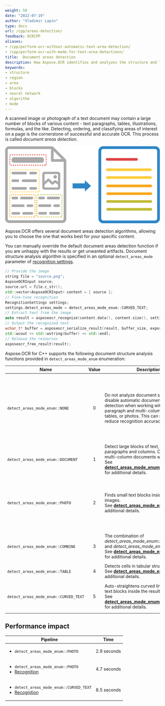 ```yaml
---
weight: 50
date: "2022-07-19"
author: "Vladimir Lapin"
type: docs
url: /cpp/areas-detection/
feedback: OCRCPP
aliases:
- /cpp/perform-ocr-without-automatic-text-area-detection/
- /cpp/perform-ocr-with-mode-for-text-area-detectionn/
title:  Document areas detection
description: How Aspose.OCR identifies and analyzes the structure and layout of the image during recognition.
keywords:
- structure
- region
- area
- blocks
- neural network
- algorithm
- mode
---
```


A scanned image or photograph of a text document may contain a large number of blocks of various content - text paragraphs, tables, illustrations, formulas, and the like. Detecting, ordering, and classifying areas of interest on a page is the cornerstone of successful and accurate OCR. This process is called _document areas detection_.

![Document structure analysis and recognition](structure-analysis.png)

Aspose.OCR offers several document areas detection algorithms, allowing you to choose the one that works best for your specific content.

You can manually override the default document areas detection function if you are unhappy with the results or get unwanted artifacts. Document structure analysis algorithm is specified in an optional `detect_areas_mode` parameter of [recognition settings](https://reference.aspose.com/ocr/cpp/struct/recognition_settings/).

```cpp
// Provide the image
string file = "source.png";
AsposeOCRInput source;
source.url = file.c_str();
std::vector<AsposeOCRInput> content = { source };
// Fine-tune recognition
RecognitionSettings settings;
settings.detect_areas_mode = detect_areas_mode_enum::CURVED_TEXT;
// Extract text from the image
auto result = asposeocr_recognize(content.data(), content.size(), settings);
// Output the recognized text
wchar_t* buffer = asposeocr_serialize_result(result, buffer_size, export_format::text);
std::wcout << std::wstring(buffer) << std::endl;
// Release the resources
asposeocr_free_result(result);
```

Aspose.OCR for C++ supports the following document structure analysis functions provided in `detect_areas_mode_enum` enumeration:

Name              | Value | Description | Use cases
----------------- | :---: | ----------- | ---------
`detect_areas_mode_enum::NONE` | 0 | Do not analyze document structure. Never disable automatic document areas detection when working with multi-paragraph and multi-column documents, tables, or photos. This can significantly reduce recognition accuracy. | Simple images containing a few lines of text without illustrations or formatting.<br />Applications requiring maximum recognition speed<br />Web applications
`detect_areas_mode_enum::DOCUMENT` | 1 | Detect large blocks of text, such as paragraphs and columns. Optimal for multi-column documents with illustrations.<br />See [**detect_areas_mode_enum::DOCUMENT**](/ocr/cpp/areas-detection/document/) for additional details. | Contracts<br />Books<br />Articles<br />Newspapers<br />High-quality scans
`detect_areas_mode_enum::PHOTO` | 2 | Finds small text blocks inside complex images.<br />See [**detect_areas_mode_enum::PHOTO**](/ocr/cpp/areas-detection/photo/) for additional details. | Driver’s licenses<br />Social security cards<br />Government and work IDs<br />Visas<br />Photos<br />Screenshots<br />Advertisements
`detect_areas_mode_enum::COMBINE` | 3 | The combination of _detect_areas_mode_enum::DOCUMENT_ and _detect_areas_mode_enum::PHOTO_.<br />See [**detect_areas_mode_enum::COMBINE**](/ocr/cpp/areas-detection/combine/) for additional details. | Posters<br />Billboards<br />Datasheets<br />Random photos<br />Batch recognition
`detect_areas_mode_enum::TABLE` | 4 | Detects cells in tabular structures.<br />See [**detect_areas_mode_enum::TABLE**](/ocr/cpp/areas-detection/table/) for additional details. | Tables<br />Invoices
`detect_areas_mode_enum::CURVED_TEXT` | 5 | Auto-straightens curved lines and finds text blocks inside the resulting image.<br />See [**detect_areas_mode_enum::CURVED_TEXT**](/ocr/cpp/areas-detection/curved_text/) for additional details. | Photos of books, magazine articles, and other curved pages.

## Performance impact

Pipeline | Time
-------- | ----
<ul><li>`detect_areas_mode_enum::PHOTO`</li><ul> | 2.9 seconds
<ul><li>`detect_areas_mode_enum::PHOTO`</li><li>[Recognition](/ocr/cpp/recognition/)</li><ul> | 4.7 seconds
<ul><li>`detect_areas_mode_enum::CURVED_TEXT`</li><li>[Recognition](/ocr/cpp/recognition/)</li><ul> | 8.5 seconds
